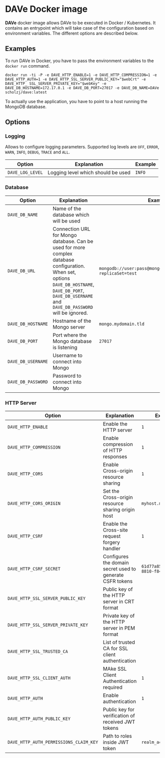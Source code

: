 # DAVe Docker image

**DAVe** docker image allows DAVe to be executed in Docker / Kubernetes. It contains an entrypoint which will take case of the configuration based on environment variables. The different options are described below.

## Examples

To run DAVe in Docker, you have to pass the environment variables to the `docker run` command.

`docker run -ti -P -e DAVE_HTTP_ENABLE=1 -e DAVE_HTTP_COMPRESSION=1 -e DAVE_HTTP_AUTH=1 -e DAVE_HTTP_SSL_SERVER_PUBLIC_KEY="$webCrt" -e DAVE_HTTP_
SSL_SERVER_PRIVATE_KEY="$webKey" -e DAVE_DB_HOSTNAME=172.17.0.1 -e DAVE_DB_PORT=27017 -e DAVE_DB_NAME=DAVe scholzj/dave:latest`

To actually use the application, you have to point to a host running the MongoDB database.

## Options

### Logging

Allows to configure logging parameters. Supported log levels are `OFF`, `ERROR`, `WARN`, `INFO`, `DEBUG`, `TRACE` and `ALL`.

| Option | Explanation | Example |
|--------|-------------|---------|
| `DAVE_LOG_LEVEL` | Logging level which should be used | `INFO` |


### Database

| Option | Explanation | Example |
|--------|-------------|---------|
| `DAVE_DB_NAME` | Name of the database which will be used | |
| `DAVE_DB_URL` | Connection URL for Mongo database. Can be used for more complex database configuration. When set, options `DAVE_DB_HOSTNAME`, `DAVE_DB_PORT`, `DAVE_DB_USERNAME` and `DAVE_DB_PASSWORD` will be ignored. | `mongodb://user:pass@mongo1:27017,mongo2:27017/?replicaSet=test` |
| `DAVE_DB_HOSTNAME` | Hostname of the Mongo server | `mongo.mydomain.tld` |
| `DAVE_DB_PORT` | Port where the Mongo database is listening | `27017` |
| `DAVE_DB_USERNAME` | Username to connect into Mongo | |
| `DAVE_DB_PASSWORD` | Password to connect into Mongo | |

### HTTP Server

| Option | Explanation | Example |
|--------|-------------|---------|
| `DAVE_HTTP_ENABLE` | Enable the HTTP server | `1` |
| `DAVE_HTTP_COMPRESSION` | Enable compression of HTTP responses | `1` |
| `DAVE_HTTP_CORS` | Enable Cross-origin resource sharing | `1` |
| `DAVE_HTTP_CORS_ORIGIN` | Set the Cross-origin resource sharing origin host | `myhost.mydomain.tld` |
| `DAVE_HTTP_CSRF` | Enable the Cross-site request forgery handler | `1` |
| `DAVE_HTTP_CSRF_SECRET` | Configures the domain secret used to generate CSFR tokens | `61d77a85-276b-476a-8810-f8408b5cfa19` |
| `DAVE_HTTP_SSL_SERVER_PUBLIC_KEY` | Public key of the HTTP server in CRT format | |
| `DAVE_HTTP_SSL_SERVER_PRIVATE_KEY` | Private key of the HTTP server in PEM format | |
| `DAVE_HTTP_SSL_TRUSTED_CA` | List of trusted CA for SSL client authentication | |
| `DAVE_HTTP_SSL_CLIENT_AUTH` | MAke SSL Client Authentication required | `1` |
| `DAVE_HTTP_AUTH` | Enable authentication | `1` |
| `DAVE_HTTP_AUTH_PUBLIC_KEY` | Public key for verification of received JWT tokens | |
| `DAVE_HTTP_AUTH_PERMISSIONS_CLAIM_KEY` | Path to roles inside JWT token | `realm_access/roles` |
